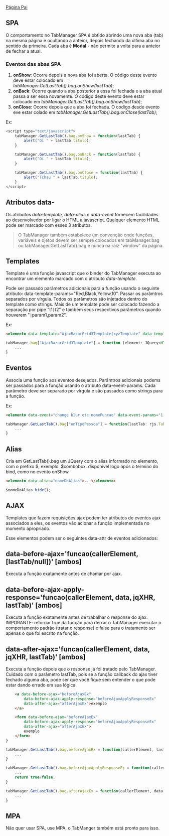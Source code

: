 [Página Pai](./indexTabManager.md)

## SPA

O comportamento no TabManager SPA é obtido abrindo uma nova aba (tab) na mesma página e ocultando a anteior, depois fechando da última aba no sentido da primeira. Cada aba é **Modal** - não permite a volta para a anteior de fechar a atual.

### Eventos das abas SPA

1. **onShow**: Ocorre depois a nova aba foi aberta. O código deste evento deve estar colocado em _tabManager.GetLastTab().bag.onShow(lastTab)_;
2. **onBack**: Ocorre quando a aba posterior a essa foi fechada e a aba atual passa a ser essa novamente. O código deste evento deve estar colocado em _tabManager.GetLastTab().bag.onShow(lastTab)_;
3.  **onClose**: Ocorre depois que a aba foi fechada. O codigo desde evento eve estar colado em _tabManager.GetLastTab().bag.onClose(lastTab)_;

Ex:
```javascript   
<script type="text/javascript">
    tabManager.GetLastTab().bag.onShow = function(lastTab) {
        alert("Oi " + lastTab.titulo);
    }

    tabManager.GetLastTab().bag.onBack = function(lastTab) {
        alert("Oi " + lastTab.titulo);
    }

    tabManager.GetLastTab().bag.onClose = function(lastTab) {
        alert("Tchau " + lastTab.titulo);
    }
</script>
```

## Atributos data-

Os atributos _data-template, data-alias e data-event_ fornecem facilidades ao desenvolvedor por ligar o HTML a javascript. Qualquer elemento HTML pode ser marcado com esses 3 atributos. 

> O TabManager também  estabelece um convenção onde funções, variáveis e ojetos devem ser sempre colocados em tabManager.bag ou tabManager.GetLastTab().bag e nunca na raiz "window" da página. 

## Templates

Template é uma função javascript que o binder do TabManager executa ao encontrar um elemento marcado com o atributo _data-template_. 

Pode ser passado parâmetros adicionais para a função usando o seguinte atributo: data-template-params="Red,Black,Yellow,10". Passar os parâmtros separados por vírgula. Todos os parâmetros são injetados dentro do template como strings. Mais de um template pode ser colocado fazendo a separação por pipe "t1<code>|</code>t2" e também seus respectivos parâmetros quando houverem "<code>|</code>param1,param2".

Ex:

```html
<elemento data-template="AjaxRazorGrid3Template|xyzTemplate" data-template-params"1,2|2" ...> ... </elemento>
```

```typescript
tabManager.bag["AjaxRazorGrid3Template"] = function (element: JQuery<HTMLElement>, tm: rjs.TabManager, parametro1: string, parametro2: string) {
    ...
}
```

## Eventos

Associa uma função aos eventos desejados. Parâmtros adicionais podems ser passados para a função usando o atributo data-event-params. Cada parâmetro deve ser separado por vírgula e são passados como strings para a função.

Ex:

```html
<elemento data-event="change blur etc:nomeFuncao" data-event-params="1,2">...</elemento>
```

```typescript
tabManager.GetLastTab().bag["onTipoPessoa"] = function(lastTab: rjs.Tab, el: HTMLElement, param1: string, param2: string) {
    ...
}
```

## Alias

Cria em GetLastTab().bag um JQuery com o alias informado no elemento, com o prefixo $, exemplo: $combobox. disponivel logo após o termino do bind, como no evento onShow.

```html
<elemento data-alias="nomeDoAlias">...</elemento>
```

```javascript
$nomeDoAlias.hide();
```

## AJAX

Templates que fazem requisições ajax podem ter atributos de eventos ajax associados a eles, os eventos vão acionar a função implementada no momento apropriado. 

Esse elementos podem ser o seguintes data-attr de eventos adicionados:
  
## data-before-ajax='funcao(callerElement, [lastTab/null])' [ambos] 
   
Executa a função exatamente antes de chamar por ajax.
   
## data-before-ajax-apply-response='funcao(callerElement, data, jqXHR, lastTab)' [ambos]

Executa a função exatamente antes de trabalhar o response do ajax. IMPORANTE: retornar true da função para deixar o TabManager executar o comportamento padrão (tratar o response) e false para o tratamento ser apenas o que foi escrito na função.
   
## data-after-ajax='funcao(callerElement, data, jqXHR, lastTab)' [ambos] 

Executa a função depois que o response já foi tratado pelo TabManager.
Cuidado com o parâmetro lastTab, pois se a função callback do ajax tiver fechado alguma aba, pode ser que você fique sem entender o que pode estar dando errado em sua lógica.

```html
    <a data-before-ajax="beforeAjaxEx" 
        data-before-ajax-apply-response="beforeAjaxApplyResponseEx"
        data-after-ajax="afterAjaxEx">exemplo
    </a>

    <form data-before-ajax="beforeAjaxEx" 
        data-before-ajax-apply-response="beforeAjaxApplyResponseEx"
        data-after-ajax="afterAjaxEx">
        exemplo
    </form>
}
```

```javascript
tabManager.GetLastTab().bag.beforeAjaxEx = function(callerElement, lastTab) {
    ...
}

tabManager.GetLastTab().bag.beforeAjaxApplyResponseEx = function(callerElement, data, jqXHR, lastTab) {
    ...
    return true/false;
}

tabManager.GetLastTab().bag.afterAjaxEx = function(callerElement, data, jqXHR, lastTab) {
    ...
}
```

## MPA

Não quer usar SPA, use MPA, o TabManger também está pronto para isso.
